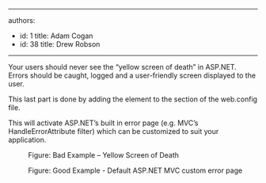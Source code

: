 

---
authors:
  - id: 1
    title: Adam Cogan
  - id: 38
    title: Drew Robson
---




<span class='intro'> <p>Your users should never see the “yellow screen of death” in ASP.NET. Errors should be caught, logged and a user-friendly screen displayed to the user.</p> </span>

<p>This last part is done by adding the  element to the  section of the web.config file.</p><p>This will activate ASP.NET’s built in error page (e.g. MVC’s HandleErrorAttribute filter) which can be customized to suit your application.</p><dl class="badImage"><dt><img src="/SoftwareDevelopment/RulesForErrorHandling/PublishingImages/error-screen-bad.jpg" alt="" /></dt><dd>Figure&#58; Bad Example – Yellow Screen of Death</dd></dl><dl class="goodImage"><dt><img src="/SoftwareDevelopment/RulesForErrorHandling/PublishingImages/error-screen-good.jpg" alt="" /></dt><dd>Figure&#58; Good Example - Default ASP.NET MVC custom error page</dd></dl>


